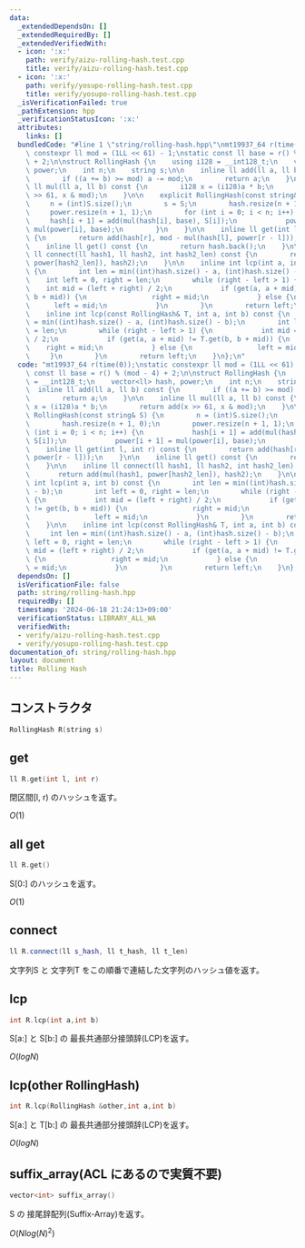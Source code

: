 ```yaml
---
data:
  _extendedDependsOn: []
  _extendedRequiredBy: []
  _extendedVerifiedWith:
  - icon: ':x:'
    path: verify/aizu-rolling-hash.test.cpp
    title: verify/aizu-rolling-hash.test.cpp
  - icon: ':x:'
    path: verify/yosupo-rolling-hash.test.cpp
    title: verify/yosupo-rolling-hash.test.cpp
  _isVerificationFailed: true
  _pathExtension: hpp
  _verificationStatusIcon: ':x:'
  attributes:
    links: []
  bundledCode: "#line 1 \"string/rolling-hash.hpp\"\nmt19937_64 r(time(0));\nstatic\
    \ constexpr ll mod = (1LL << 61) - 1;\nstatic const ll base = r() % (mod - 4)\
    \ + 2;\n\nstruct RollingHash {\n    using i128 = __int128_t;\n    vector<ll> hash,\
    \ power;\n    int n;\n    string s;\n\n    inline ll add(ll a, ll b) const {\n\
    \        if ((a += b) >= mod) a -= mod;\n        return a;\n    }\n\n    inline\
    \ ll mul(ll a, ll b) const {\n        i128 x = (i128)a * b;\n        return add(x\
    \ >> 61, x & mod);\n    }\n\n    explicit RollingHash(const string& S) {\n   \
    \     n = (int)S.size();\n        s = S;\n        hash.resize(n + 1, 0);\n   \
    \     power.resize(n + 1, 1);\n        for (int i = 0; i < n; i++) {\n       \
    \     hash[i + 1] = add(mul(hash[i], base), S[i]);\n            power[i + 1] =\
    \ mul(power[i], base);\n        }\n    }\n\n    inline ll get(int l, int r) const\
    \ {\n        return add(hash[r], mod - mul(hash[l], power[r - l]));\n    }\n\n\
    \    inline ll get() const {\n        return hash.back();\n    }\n\n    inline\
    \ ll connect(ll hash1, ll hash2, int hash2_len) const {\n        return add(mul(hash1,\
    \ power[hash2_len]), hash2);\n    }\n\n    inline int lcp(int a, int b) const\
    \ {\n        int len = min((int)hash.size() - a, (int)hash.size() - b);\n    \
    \    int left = 0, right = len;\n        while (right - left > 1) {\n        \
    \    int mid = (left + right) / 2;\n            if (get(a, a + mid) != get(b,\
    \ b + mid)) {\n                right = mid;\n            } else {\n          \
    \      left = mid;\n            }\n        }\n        return left;\n    }\n\n\
    \    inline int lcp(const RollingHash& T, int a, int b) const {\n        int len\
    \ = min((int)hash.size() - a, (int)hash.size() - b);\n        int left = 0, right\
    \ = len;\n        while (right - left > 1) {\n            int mid = (left + right)\
    \ / 2;\n            if (get(a, a + mid) != T.get(b, b + mid)) {\n            \
    \    right = mid;\n            } else {\n                left = mid;\n       \
    \     }\n        }\n        return left;\n    }\n};\n"
  code: "mt19937_64 r(time(0));\nstatic constexpr ll mod = (1LL << 61) - 1;\nstatic\
    \ const ll base = r() % (mod - 4) + 2;\n\nstruct RollingHash {\n    using i128\
    \ = __int128_t;\n    vector<ll> hash, power;\n    int n;\n    string s;\n\n  \
    \  inline ll add(ll a, ll b) const {\n        if ((a += b) >= mod) a -= mod;\n\
    \        return a;\n    }\n\n    inline ll mul(ll a, ll b) const {\n        i128\
    \ x = (i128)a * b;\n        return add(x >> 61, x & mod);\n    }\n\n    explicit\
    \ RollingHash(const string& S) {\n        n = (int)S.size();\n        s = S;\n\
    \        hash.resize(n + 1, 0);\n        power.resize(n + 1, 1);\n        for\
    \ (int i = 0; i < n; i++) {\n            hash[i + 1] = add(mul(hash[i], base),\
    \ S[i]);\n            power[i + 1] = mul(power[i], base);\n        }\n    }\n\n\
    \    inline ll get(int l, int r) const {\n        return add(hash[r], mod - mul(hash[l],\
    \ power[r - l]));\n    }\n\n    inline ll get() const {\n        return hash.back();\n\
    \    }\n\n    inline ll connect(ll hash1, ll hash2, int hash2_len) const {\n \
    \       return add(mul(hash1, power[hash2_len]), hash2);\n    }\n\n    inline\
    \ int lcp(int a, int b) const {\n        int len = min((int)hash.size() - a, (int)hash.size()\
    \ - b);\n        int left = 0, right = len;\n        while (right - left > 1)\
    \ {\n            int mid = (left + right) / 2;\n            if (get(a, a + mid)\
    \ != get(b, b + mid)) {\n                right = mid;\n            } else {\n\
    \                left = mid;\n            }\n        }\n        return left;\n\
    \    }\n\n    inline int lcp(const RollingHash& T, int a, int b) const {\n   \
    \     int len = min((int)hash.size() - a, (int)hash.size() - b);\n        int\
    \ left = 0, right = len;\n        while (right - left > 1) {\n            int\
    \ mid = (left + right) / 2;\n            if (get(a, a + mid) != T.get(b, b + mid))\
    \ {\n                right = mid;\n            } else {\n                left\
    \ = mid;\n            }\n        }\n        return left;\n    }\n};"
  dependsOn: []
  isVerificationFile: false
  path: string/rolling-hash.hpp
  requiredBy: []
  timestamp: '2024-06-18 21:24:13+09:00'
  verificationStatus: LIBRARY_ALL_WA
  verifiedWith:
  - verify/aizu-rolling-hash.test.cpp
  - verify/yosupo-rolling-hash.test.cpp
documentation_of: string/rolling-hash.hpp
layout: document
title: Rolling Hash
---
```


## コンストラクタ

```cpp
RollingHash R(string s)
```

## get

```cpp
ll R.get(int l, int r)
```

閉区間[l, r) のハッシュを返す。

$O(1)$

## all get

```cpp
ll R.get()
```

S[0:] のハッシュを返す。

$O(1)$

## connect

```cpp
ll R.connect(ll s_hash, ll t_hash, ll t_len)
```

文字列S と 文字列T をこの順番で連結した文字列のハッシュ値を返す。

## lcp

```cpp
int R.lcp(int a,int b)
```

S[a:] と S[b:] の 最長共通部分接頭辞(LCP)を返す。

$O(logN)$

## lcp(other RollingHash)

```cpp
int R.lcp(RollingHash &other,int a,int b)
```

S[a:] と T[b:] の 最長共通部分接頭辞(LCP)を返す。

$O(logN)$

## suffix_array(ACL にあるので実質不要)

```cpp
vector<int> suffix_array()
```

S の 接尾辞配列(Suffix-Array)を返す。

$O(Nlog(N)^2)$
